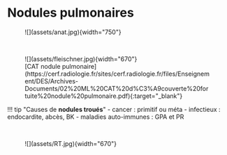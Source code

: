 # Nodules pulmonaires

<figure markdown="span">
    ![](assets/anat.jpg){width="750"}
</figure>

</br> 

<figure markdown="span">
    ![](assets/fleischner.jpg){width="670"}
    </br>[CAT nodule pulmonaire](https://cerf.radiologie.fr/sites/cerf.radiologie.fr/files/Enseignement/DES/Archives-Documents/02%20ML%20CAT%20d%C3%A9couverte%20fortuite%20nodule%20pulmonaire.pdf){:target="_blank"}
</figure>

!!! tip "Causes de **nodules troués**"
    - cancer : primitif ou méta
    - infectieux : endocardite, abcès, BK
    - maladies auto-immunes : GPA et PR

</br>

<figure markdown="span">
    ![](assets/RT.jpg){width="670"}
</figure>